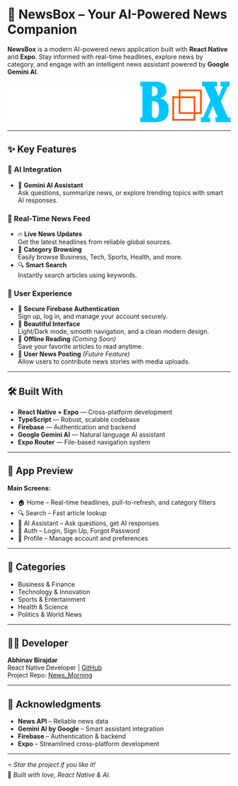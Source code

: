 # 📰 NewsBox – Your AI-Powered News Companion

**NewsBox** is a modern AI-powered news application built with **React Native** and **Expo**. Stay informed with real-time headlines, explore news by category, and engage with an intelligent news assistant powered by **Google Gemini AI**.

![News App Banner](assets/images/newsboxlogo1.png)

---

## ✨ Key Features

### 🧠 AI Integration
- 🤖 **Gemini AI Assistant**  
  Ask questions, summarize news, or explore trending topics with smart AI responses.

### 📰 Real-Time News Feed
- 🔥 **Live News Updates**  
  Get the latest headlines from reliable global sources.
- 📂 **Category Browsing**  
  Easily browse Business, Tech, Sports, Health, and more.
- 🔍 **Smart Search**  
  Instantly search articles using keywords.

### 👤 User Experience
- 🔐 **Secure Firebase Authentication**  
  Sign up, log in, and manage your account securely.
- 🎨 **Beautiful Interface**  
  Light/Dark mode, smooth navigation, and a clean modern design.
- 💾 **Offline Reading** *(Coming Soon)*  
  Save your favorite articles to read anytime.
- 📰 **User News Posting** *(Future Feature)*  
  Allow users to contribute news stories with media uploads.

---

## 🛠 Built With

- **React Native + Expo** — Cross-platform development
- **TypeScript** — Robust, scalable codebase
- **Firebase** — Authentication and backend
- **Google Gemini AI** — Natural language AI assistant
- **Expo Router** — File-based navigation system

---

## 📱 App Preview

**Main Screens:**
- 🏠 Home – Real-time headlines, pull-to-refresh, and category filters  
- 🔍 Search – Fast article lookup  
- 🤖 AI Assistant – Ask questions, get AI responses  
- 🔐 Auth – Login, Sign Up, Forgot Password  
- 👤 Profile – Manage account and preferences  

---

## 📂 Categories

- Business & Finance  
- Technology & Innovation  
- Sports & Entertainment  
- Health & Science  
- Politics & World News  

---

## 👨‍💻 Developer

**Abhinav Birajdar**  
React Native Developer | [GitHub](https://github.com/abhinav28birajdar)  
Project Repo: [News_Morning](https://github.com/abhinav28birajdar/News_Morning)

---

## 🙌 Acknowledgments

- **News API** – Reliable news data  
- **Gemini AI by Google** – Smart assistant integration  
- **Firebase** – Authentication & backend  
- **Expo** – Streamlined cross-platform development  

---

⭐ *Star the project if you like it!*  
🧠 *Built with love, React Native & AI.*
